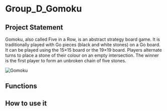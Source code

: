 # Group_D_Gomoku

## Project Statement
Gomoku, also called Five in a Row, is an abstract strategy board game. It is traditionally played with Go pieces (black and white stones) on a Go board. It can be played using the 15×15 board or the 19×19 board. Players alternate turns to place a stone of their colour on an empty intersection. The winner is the first player to form an unbroken chain of five stones.

![Gomoku](https://www.researchgate.net/profile/Zhentao_Tang/publication/312325842/figure/fig1/AS:487222454558722@1493174293590/Example-of-positions-from-a-game-of-Gomoku-after-58-moves-have-passed-It-can-be-seen.png)


## Functions

## How to use it

